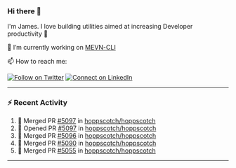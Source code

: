 ### Hi there 👋

I'm James. I love building utilities aimed at increasing Developer productivity :raised_hands: 

🔭 I’m currently working on [MEVN-CLI](https://github.com/madlabsinc/mevn-cli)

📫 How to reach me:

[![Follow on Twitter](https://img.shields.io/badge/--twitter?label=Twitter&logo=Twitter&style=social)](https://twitter.com/james_madhacks) [![Connect on LinkedIn](https://img.shields.io/badge/--linkedin?label=LinkedIn&logo=LinkedIn&style=social)](https://www.linkedin.com/in/jamesgeorge007)

---

### :zap: Recent Activity

<!--START_SECTION:activity-->
1. 🎉 Merged PR [#5097](https://github.com/hoppscotch/hoppscotch/pull/5097) in [hoppscotch/hoppscotch](https://github.com/hoppscotch/hoppscotch)
2. 💪 Opened PR [#5097](https://github.com/hoppscotch/hoppscotch/pull/5097) in [hoppscotch/hoppscotch](https://github.com/hoppscotch/hoppscotch)
3. 🎉 Merged PR [#5096](https://github.com/hoppscotch/hoppscotch/pull/5096) in [hoppscotch/hoppscotch](https://github.com/hoppscotch/hoppscotch)
4. 🎉 Merged PR [#5090](https://github.com/hoppscotch/hoppscotch/pull/5090) in [hoppscotch/hoppscotch](https://github.com/hoppscotch/hoppscotch)
5. 🎉 Merged PR [#5055](https://github.com/hoppscotch/hoppscotch/pull/5055) in [hoppscotch/hoppscotch](https://github.com/hoppscotch/hoppscotch)
<!--END_SECTION:activity-->

---

<!--
**jamesgeorge007/jamesgeorge007** is a ✨ _special_ ✨ repository because its `README.md` (this file) appears on your GitHub profile.

Here are some ideas to get you started:

- 🌱 I’m currently learning ...
- 👯 I’m looking to collaborate on ...
- 🤔 I’m looking for help with ...
- 💬 Ask me about ...
- 😄 Pronouns: ...
- ⚡ Fun fact: ...
-->

